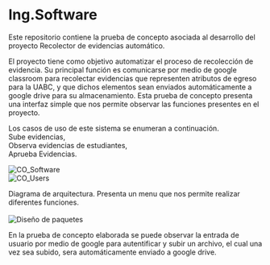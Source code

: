 # Ing.Software
Este repositorio contiene la prueba de concepto asociada al desarrollo del proyecto Recolector de evidencias automático.

El proyecto tiene como objetivo automatizar el proceso de recolección de evidencia. Su principal función es comunicarse 
por medio de google classroom para recolectar evidencias que representen atributos de egreso para la UABC, y que dichos elementos
sean enviados automáticamente a google drive para su almacenamiento. Esta prueba de concepto presenta una interfaz simple que nos permite observar las funciones presentes en el proyecto.

Los casos de uso de este sistema se enumeran a continuación. <br>
Sube evidencias,<br>
Observa evidencias de estudiantes,<br>
Aprueba Evidencias. <br>

![CO_Software](https://user-images.githubusercontent.com/108480609/188494494-98f80f16-deae-4ede-a132-210f5d715a83.png)
<br>![CO_Users](https://user-images.githubusercontent.com/108480609/188494497-216a8004-7159-4234-bf26-f195a3b76a8e.png)

Diagrama de arquitectura. Presenta un menu que nos permite realizar diferentes funciones.<br>
<br>![Diseño de paquetes](https://user-images.githubusercontent.com/108480609/188494498-fcceb954-c6e6-4c1b-9ac4-c459a3012b05.png)

En la prueba de concepto elaborada se puede observar la entrada de usuario por medio de google para autentificar y subir un archivo, el cual una vez sea subido, sera automáticamente enviado a google drive.

